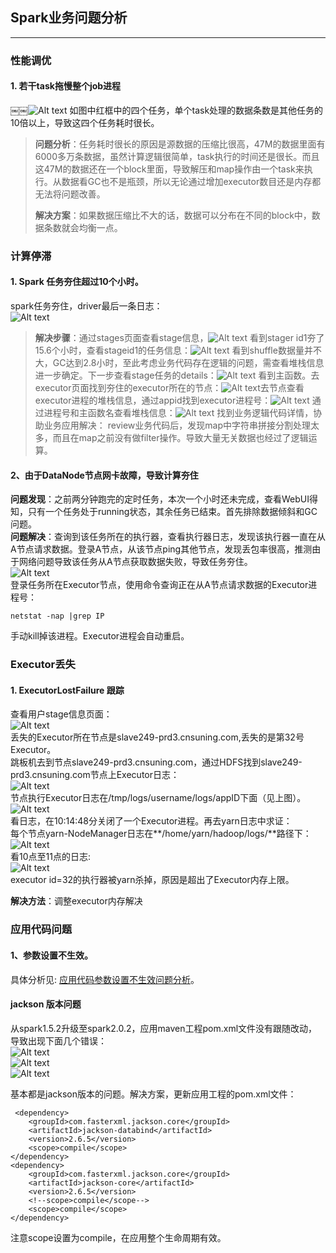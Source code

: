 ## Spark业务问题分析


----------
### **性能调优**
#### 1. 若干task拖慢整个job进程
￼￼![Alt text](https://github.com/alixGuo/resources/blob/master/2016111101.jpg)
如图中红框中的四个任务，单个task处理的数据条数是其他任务的10倍以上，导致这四个任务耗时很长。

> **问题分析**：任务耗时很长的原因是源数据的压缩比很高，47M的数据里面有6000多万条数据，虽然计算逻辑很简单，task执行的时间还是很长。而且这47M的数据还在一个block里面，导致解压和map操作由一个task来执行。从数据看GC也不是瓶颈，所以无论通过增加executor数目还是内存都无法将问题改善。
> 
> **解决方案**：如果数据压缩比不大的话，数据可以分布在不同的block中，数据条数就会均衡一点。  

### 计算停滞  
#### 1. Spark 任务夯住超过10个小时。  
spark任务夯住，driver最后一条日志：  
![Alt text](https://github.com/alixGuo/Resources/blob/master/2016121220.png)  

> **解决步骤**：通过stages页面查看stage信息，![Alt text](https://github.com/alixGuo/Resources/blob/master/2016121205.png)
看到stager id1夯了15.6个小时，查看stageid1的任务信息：![Alt text](https://github.com/alixGuo/Resources/blob/master/2016121206.png)
看到shuffle数据量并不大，GC达到2.8小时，至此考虑业务代码存在逻辑的问题，需查看堆栈信息进一步确定。下一步查看stage任务的details：![Alt text](https://github.com/alixGuo/Resources/blob/master/2016121207.png)
看到主函数。去executor页面找到夯住的executor所在的节点：![Alt text](https://github.com/alixGuo/Resources/blob/master/2016121208.png)去节点查看executor进程的堆栈信息，通过appid找到executor进程号：![Alt text](https://github.com/alixGuo/Resources/blob/master/2016121209.png)
通过进程号和主函数名查看堆栈信息：![Alt text](https://github.com/alixGuo/Resources/blob/master/2016121210.png)
找到业务逻辑代码详情，协助业务应用解决：
review业务代码后，发现map中字符串拼接分割处理太多，而且在map之前没有做filter操作。导致大量无关数据也经过了逻辑运算。

#### 2、由于DataNode节点网卡故障，导致计算夯住    
**问题发现**：之前两分钟跑完的定时任务，本次一个小时还未完成，查看WebUI得知，只有一个任务处于running状态，其余任务已结束。首先排除数据倾斜和GC问题。  
**问题解决**：查询到该任务所在的执行器，查看执行器日志，发现该执行器一直在从A节点请求数据。登录A节点，从该节点ping其他节点，发现丢包率很高，推测由于网络问题导致该任务从A节点获取数据失败，导致任务夯住。  
![Alt text](https://github.com/alixGuo/Resources/blob/master/2016121216.png)  
登录任务所在Executor节点，使用命令查询正在从A节点请求数据的Executor进程号：  

```
netstat -nap |grep IP
```  
手动kill掉该进程。Executor进程会自动重启。  

### Executor丢失  
#### 1. ExecutorLostFailure 跟踪  
查看用户stage信息页面：  
![Alt text](https://github.com/alixGuo/Resources/blob/master/2016121211.png)  
丢失的Executor所在节点是slave249-prd3.cnsuning.com,丢失的是第32号Executor。  
跳板机去到节点slave249-prd3.cnsuning.com，通过HDFS找到slave249-prd3.cnsuning.com节点上Executor日志：  
![Alt text](https://github.com/alixGuo/Resources/blob/master/2016121212.png)    
节点执行Executor日志在/tmp/logs/username/logs/appID下面（见上图）。  
![Alt text](https://github.com/alixGuo/Resources/blob/master/2016121213.png)  
看日志，在10:14:48分关闭了一个Executor进程。再去yarn日志中求证：  
每个节点yarn-NodeManager日志在**/home/yarn/hadoop/logs/**路径下：  
![Alt text](https://github.com/alixGuo/Resources/blob/master/2016121214.png)  
看10点至11点的日志:  
![Alt text](https://github.com/alixGuo/Resources/blob/master/2016121215.png)  
executor id=32的执行器被yarn杀掉，原因是超出了Executor内存上限。  

**解决方法**：调整executor内存解决  

### 应用代码问题    
#### 1、参数设置不生效。  
具体分析见: [应用代码参数设置不生效问题分析](https://github.com/alixGuo/Spark-App-Solutions/blob/master/%E5%BA%94%E7%94%A8%E4%BB%A3%E7%A0%81%E5%8F%82%E6%95%B0%E8%AE%BE%E7%BD%AE%E4%B8%8D%E7%94%9F%E6%95%88%E9%97%AE%E9%A2%98%E5%88%86%E6%9E%90.md)。  

#### jackson  版本问题  
从spark1.5.2升级至spark2.0.2，应用maven工程pom.xml文件没有跟随改动，导致出现下面几个错误：  
![Alt text](https://github.com/alixGuo/Resources/blob/master/2016121217.png)  
![Alt text](https://github.com/alixGuo/Resources/blob/master/2016121218.png)  
![Alt text](https://github.com/alixGuo/Resources/blob/master/2016121219.png)  

基本都是jackson版本的问题。解决方案，更新应用工程的pom.xml文件：  

	 <dependency>
        <groupId>com.fasterxml.jackson.core</groupId>
        <artifactId>jackson-databind</artifactId>
        <version>2.6.5</version>
        <scope>compile</scope>
    </dependency>
    <dependency>
        <groupId>com.fasterxml.jackson.core</groupId>
        <artifactId>jackson-core</artifactId>
        <version>2.6.5</version>
        <!--scope>compile</scope-->
        <scope>compile</scope>
    </dependency>

注意scope设置为compile，在应用整个生命周期有效。  

